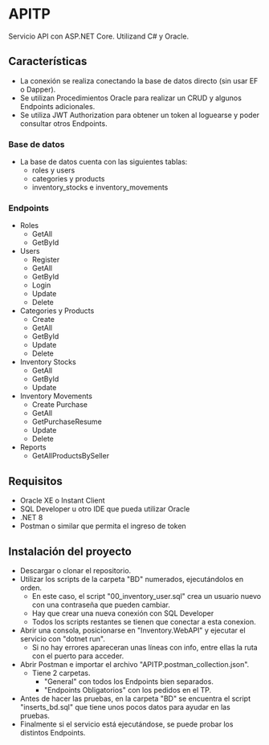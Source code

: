 # APITP
Servicio API con ASP.NET Core. Utilizand C# y Oracle.

## Características
 - La conexión se realiza conectando la base de datos directo (sin usar EF o Dapper).
 - Se utilizan Procedimientos Oracle para realizar un CRUD y algunos Endpoints adicionales.
 - Se utiliza JWT Authorization para obtener un token al loguearse y poder consultar otros Endpoints.

### Base de datos
 - La base de datos cuenta con las siguientes tablas:
    - roles y users
    - categories y products
    - inventory_stocks e inventory_movements

### Endpoints
 - Roles
    - GetAll
    - GetById
 - Users
    - Register
    - GetAll
    - GetById
    - Login
    - Update
    - Delete
 - Categories y Products
    - Create
    - GetAll
    - GetById
    - Update
    - Delete
 - Inventory Stocks
    - GetAll
    - GetById
    - Update
 - Inventory Movements
    - Create Purchase
    - GetAll
    - GetPurchaseResume
    - Update
    - Delete
 - Reports
    - GetAllProductsBySeller

## Requisitos
 - Oracle XE o Instant Client
 - SQL Developer u otro IDE que pueda utilizar Oracle
 - .NET 8
 - Postman o similar que permita el ingreso de token

## Instalación del proyecto
 - Descargar o clonar el repositorio.
 - Utilizar los scripts de la carpeta "BD" numerados, ejecutándolos en orden.
    - En este caso, el script "00_inventory_user.sql" crea un usuario nuevo con una contraseña que pueden cambiar.
    - Hay que crear una nueva conexión con SQL Developer
    - Todos los scripts restantes se tienen que conectar a esta conexion.
 - Abrir una consola, posicionarse en "Inventory.WebAPI" y ejecutar el servicio con "dotnet run".
    - Si no hay errores apareceran unas líneas con info, entre ellas la ruta con el puerto para acceder.
 - Abrir Postman e importar el archivo "APITP.postman_collection.json".
    - Tiene 2 carpetas.
        - "General" con todos los Endpoints bien separados.
        - "Endpoints Obligatorios" con los pedidos en el TP.
 - Antes de hacer las pruebas, en la carpeta "BD" se encuentra el script "inserts_bd.sql" que tiene unos pocos datos para ayudar en las pruebas.
 - Finalmente si el servicio está ejecutándose, se puede probar los distintos Endpoints.
